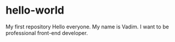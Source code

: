# hello-world
My first repository
Hello everyone. My name is Vadim. I want to be professional front-end developer.

